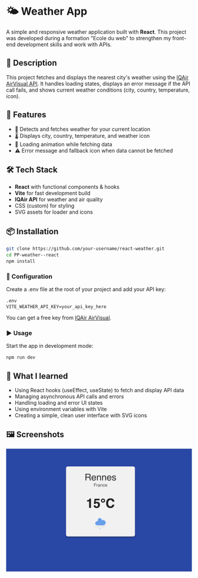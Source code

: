 # 🌤️ Weather App

A simple and responsive weather application built with **React**. This project was developed during a formation "Ecole du web" to strengthen my front-end development skills and work with APIs.

## 📖 Description

This project fetches and displays the nearest city's weather using the [IQAir AirVisual API](https://www.iqair.com/). It handles loading states, displays an error message if the API call fails, and shows current weather conditions (city, country, temperature, icon).

## 🚀 Features

- 📍 Detects and fetches weather for your current location
- 🌡️ Displays city, country, temperature, and weather icon
- 🔄 Loading animation while fetching data
- ⚠️ Error message and fallback icon when data cannot be fetched

## 🛠️ Tech Stack

- **React** with functional components & hooks
- **Vite** for fast development build
- **IQAir API** for weather and air quality
- CSS (custom) for styling
- SVG assets for loader and icons

## 📦 Installation

```bash
git clone https://github.com/your-username/react-weather.git
cd PP-weather--react
npm install
```

### 🔐 Configuration

Create a .env file at the root of your project and add your API key:

```
.env
VITE_WEATHER_API_KEY=your_api_key_here
```

You can get a free key from [IQAir AirVisual](https://www.iqair.com/).

### ▶️ Usage

Start the app in development mode:

```bash
npm run dev
```

## 🧠 What I learned

- Using React hooks (useEffect, useState) to fetch and display API data
- Managing asynchronous API calls and errors
- Handling loading and error UI states
- Using environment variables with Vite
- Creating a simple, clean user interface with SVG icons

## 🖼️ Screenshots

![App Screenshot](./docs/Weather-App.png)
